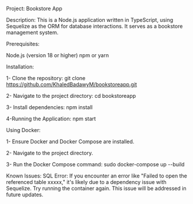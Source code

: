 Project: Bookstore App

Description:
This is a Node.js application written in TypeScript, using Sequelize as the ORM for database interactions. It serves as a bookstore management system.

Prerequisites:

Node.js (version 18 or higher)
npm or yarn

Installation:

1- Clone the repository:
git clone https://github.com/KhaledBadawyM/bookstoreapp.git

2- Navigate to the project directory:
cd bookstoreapp

3- Install dependencies:
npm install

4-Running the Application:
npm start


Using Docker:

1- Ensure Docker and Docker Compose are installed.

2- Navigate to the project directory.

3- Run the Docker Compose command:
sudo docker-compose up --build



Known Issues:
SQL Error: If you encounter an error like "Failed to open the referenced table xxxxx," it's likely due to a dependency issue with Sequelize. Try running the container again. This issue will be addressed in future updates.



